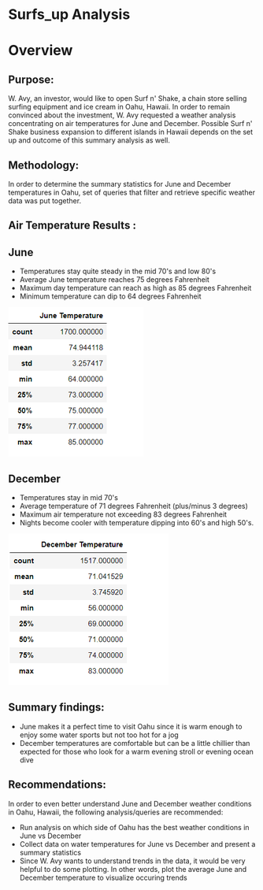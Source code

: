 # Surfs_up Analysis
# Overview
## Purpose:
W. Avy, an investor, would like to open Surf n' Shake, a chain store selling surfing equipment and ice cream in Oahu, Hawaii.  In order to remain convinced about the investment, W. Avy requested a weather analysis concentrating on air temperatures for June and December.  Possible Surf n' Shake business expansion to different islands in Hawaii depends on the set up and outcome of this summary analysis as well.

## Methodology:
In order to determine the summary statistics for June and December temperatures in Oahu, set of queries that filter and retrieve specific weather data was put together.

## Air Temperature Results :
## June 
* Temperatures stay quite steady in the mid 70's and low 80's
* Average June temperature reaches 75 degrees Fahrenheit
* Maximum day temperature can reach as high as 85 degrees Fahrenheit
* Minimum temperature can dip to 64 degrees Fahrenheit


 ![](June%20temp.png)


## December
* Temperatures stay in mid 70's 
* Average temperature of 71 degrees Fahrenheit (plus/minus 3 degrees)
* Maximum air temperature not exceeding 83 degrees Fahrenheit
* Nights become cooler with temperature dipping into 60's and high 50's.


![](December%20temp.png)


## Summary findings:
* June makes it a perfect time to visit Oahu since it is warm enough to enjoy some water sports but not too hot for a jog
* December temperatures are comfortable but can be a little chillier than expected for those who look for a warm evening stroll or evening ocean dive 

## Recommendations:
In order to even better understand June and December weather conditions in Oahu, Hawaii, the following analysis/queries are recommended:
* Run analysis on which side of Oahu has the best weather conditions in June vs December
* Collect data on water temperatures for June vs December and present a summary statistics
* Since W. Avy wants to understand trends in the data, it would be very helpful to do some plotting.  In other words, plot the average June and December     temperature to visualize occuring trends 

